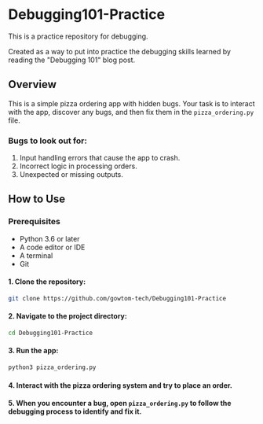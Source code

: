 # Debugging101-Practice

This is a practice repository for debugging. 

Created as a way to put into practice the debugging skills learned by reading the "Debugging 101" blog post.

## Overview

This is a simple pizza ordering app with hidden bugs. Your task is to interact with the app, discover any bugs, and then fix them in the `pizza_ordering.py` file.

### Bugs to look out for:
1. Input handling errors that cause the app to crash.
2. Incorrect logic in processing orders.
3. Unexpected or missing outputs.

## How to Use

### Prerequisites

- Python 3.6 or later
- A code editor or IDE
- A terminal
- Git

#### 1. Clone the repository:

```bash
git clone https://github.com/gowtom-tech/Debugging101-Practice
```

#### 2. Navigate to the project directory:

```bash
cd Debugging101-Practice
```
#### 3. Run the app:

```bash
python3 pizza_ordering.py
```

#### 4. Interact with the pizza ordering system and try to place an order.

#### 5. When you encounter a bug, open `pizza_ordering.py` to follow the debugging process to identify and fix it.
